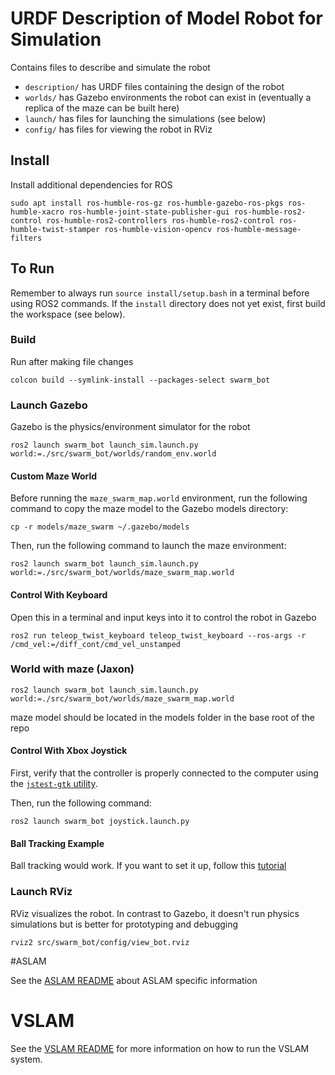 # URDF Description of Model Robot for Simulation

Contains files to describe and simulate the robot

- `description/` has URDF files containing the design of the robot
- `worlds/` has Gazebo environments the robot can exist in (eventually a replica of the maze can be built here)
- `launch/` has files for launching the simulations (see below)
- `config/` has files for viewing the robot in RViz

## Install

Install additional dependencies for ROS

```
sudo apt install ros-humble-ros-gz ros-humble-gazebo-ros-pkgs ros-humble-xacro ros-humble-joint-state-publisher-gui ros-humble-ros2-control ros-humble-ros2-controllers ros-humble-ros2-control ros-humble-twist-stamper ros-humble-vision-opencv ros-humble-message-filters
```

## To Run

Remember to always run `source install/setup.bash` in a terminal before using ROS2 commands. If the `install` directory does not yet exist, first build the workspace (see below).

### Build
Run after making file changes

```
colcon build --symlink-install --packages-select swarm_bot
```

### Launch Gazebo
Gazebo is the physics/environment simulator for the robot

```
ros2 launch swarm_bot launch_sim.launch.py world:=./src/swarm_bot/worlds/random_env.world
```

#### Custom Maze World
Before running the `maze_swarm_map.world` environment, run the following command to copy the maze model to the Gazebo models directory:

```
cp -r models/maze_swarm ~/.gazebo/models
```

Then, run the following command to launch the maze environment:

```
ros2 launch swarm_bot launch_sim.launch.py world:=./src/swarm_bot/worlds/maze_swarm_map.world
```

#### Control With Keyboard
Open this in a terminal and input keys into it to control the robot in Gazebo

```
ros2 run teleop_twist_keyboard teleop_twist_keyboard --ros-args -r /cmd_vel:=/diff_cont/cmd_vel_unstamped
```

### World with maze (Jaxon)

```
ros2 launch swarm_bot launch_sim.launch.py world:=./src/swarm_bot/worlds/maze_swarm_map.world
```

maze model should be located in the models folder in the base root of the repo

#### Control With Xbox Joystick

First, verify that the controller is properly connected to the computer using the [`jstest-gtk` utility](https://github.com/Grumbel/jstest-gtk).

Then, run the following command:

```
ros2 launch swarm_bot joystick.launch.py
```

#### Ball Tracking Example

Ball tracking would work. If you want to set it up, follow this [tutorial](https://www.youtube.com/watch?v=gISSSbYUZag)

### Launch RViz
RViz visualizes the robot. In contrast to Gazebo, it doesn't run physics simulations but is better for prototyping and debugging

```
rviz2 src/swarm_bot/config/view_bot.rviz                    
```

#ASLAM

See the [ASLAM README](/ros/src/swarm_bot/aslam/README.md) about ASLAM specific information

# VSLAM

See the [VSLAM README](/ros/src/swarm_bot/vslam/README.md) for more information on how to run the VSLAM system.


